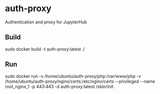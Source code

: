 # auth-proxy
Authentication and proxy for JupyterHub

## Build
sudo docker build -t auth-proxy:latest ./

## Run
sudo docker run -v /home/ubuntu/auth-proxy/php:/var/www/php -v /home/ubuntu/auth-proxy/nginx/certs:/etc/nginx/certs --privileged --name root_nginx_1 -p 443:443 -d auth-proxy:latest /sbin/init
